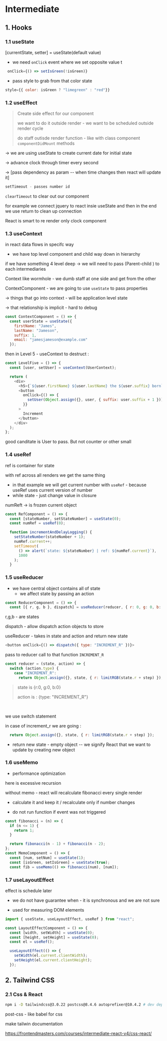 # Intermediate

## 1. Hooks 

### 1.1 useState

[currentState, setter]  = useState(default value)

- we need `onClick` event where we set opposite value t

```js
 onClick={() => setIsGreen(!isGreen)}
```

- pass style to grab from that color state 

```js
style={{ color: isGreen ? "limegreen" : "red"}}
```





### 1.2 useEffect

> Create side effect for our component 
>
>  we want to do it outside render - we want to be scheduled outside render cycle 
>
> do staff outisde render function - like with class component `componentDidMount` methods

-> we are using useState to create current date for initial state

-> advance clock through timer every second 

-> [pass dependency as param -- when time changes then react will update it]

```js
setTimeout - passes number id 
```

`clearTimeout` to clear out our component 

for example we connect jquery to react insie useState and then in the end we use return to clean up connection 



React is smart to re render only clock component

### 1.3 useContext

in react data flows in specifc way

- we have top level component and child way down in hierarchy 

if we have something 4 level deep -> we will need to pass (Parent-child ) to each intermediaries

Context like wormhole - we dumb staff at one side and get from the other 

ContextComponent - we are going to use `useState` to pass properties 

-> things that go into context - will be application level state  

-> that relationship is implicit - hard to debug 

```js
const ContextComponent = () => {
  const userState = useState({
    firstName: "James",
    lastName: "Jameson",
    suffix: 1,
    email: "jamesjameson@example.com"
  });

```



then in Level 5  - useContext to destruct : 

```js
const LevelFive = () => {
  const [user, setUser] = useContext(UserContext);

  return (
    <div>
      <h5>{`${user.firstName} ${user.lastName} the ${user.suffix} born`}</h5>
      <button
        onClick={() => {
          setUser(Object.assign({}, user, { suffix: user.suffix + 1 }));
        }}
      >
        Increment
      </button>
    </div>
  );
};
```

good canditate is User to pass. But not counter or other small 



### 1.4 useRef

ref is container for state 

with ref across all renders we get the same thing 

- in that example we will get current number with `useRef`  - because useRef uses current version of number
- while state - just change value in closure 

numReft -> is frozen current object 

```js
const RefComponent = () => {
  const [stateNumber, setStateNumber] = useState(0);
  const numRef = useRef(0);

  function incrementAndDelayLogging() {
    setStateNumber(stateNumber + 1);
    numRef.current++;
    setTimeout(
      () => alert(`state: ${stateNumber} | ref: ${numRef.current}`),
      1000
    );
  }
```

### 1.5 useReducer

- we have central object contains all of state 
  - we affect state by passing an action 

```js
const ReducerComponent = () => {
  const [{ r, g, b }, dispatch] = useReducer(reducer, { r: 0, g: 0, b: 0 });

```

r,g,b - are states 

dispatch - allow dispatch action objects to store

useReducer -  takes  in state and action and return new state

```js
<button onClick={() => dispatch({ type: "INCREMENT_R" })}>
```

pass to reducer call to that function  `INCREMENT_R`

```js
const reducer = (state, action) => {
  switch (action.type) {
    case "INCREMENT_R":
      return Object.assign({}, state, { r: limitRGB(state.r + step) });
```



>state is {r:0, g:0, b:0}
>
>action is : {type: "INCREMENT_R"}

​	

we use switch statement

in case of increment_r we are going :  

```js
  return Object.assign({}, state, { r: limitRGB(state.r + step) });
```

- return new state - empty object  -- we signify React that we want to update by creating new object 



### 1.6 useMemo

- performance optimization

here is excessive recursion 

without memo - react will recalculate fibonacci every single render

- calculate it and keep it  / recalculate only if number changes 

- do not run function if event was not triggered

```js
const fibonacci = (n) => {
  if (n <= 1) {
    return 1;
  }

  return fibonacci(n - 1) + fibonacci(n - 2);
};
const MemoComponent = () => {
  const [num, setNum] = useState(1);
  const [isGreen, setIsGreen] = useState(true);
  const fib = useMemo(() => fibonacci(num), [num]);
```

### 1.7 useLayoutEffect

effect is schedule later 

- we do not have guarantee when - it is synchronous and we are not sure 

- used for measuring DOM elements 

```js
import { useState, useLayoutEffect, useRef } from "react";

const LayoutEffectComponent = () => {
  const [width, setWidth] = useState(0);
  const [height, setHeight] = useState(0);
  const el = useRef();

  useLayoutEffect(() => {
    setWidth(el.current.clientWidth);
    setHeight(el.current.clientHeight);
  });
```



## 2. Tailwind CSS   

### 2.1 Css & React

```bash
npm i -D tailwindcss@3.0.22 postcss@8.4.6 autoprefixer@10.4.2 # dev dependency -- saveDev
```

post-css - like babel for css 

make tailwin documentation

https://frontendmasters.com/courses/intermediate-react-v4/css-react/